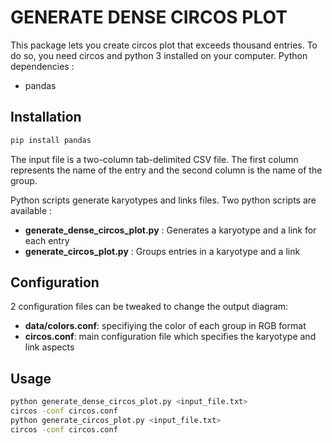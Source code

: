 # GENERATE DENSE CIRCOS PLOT
This package lets you create circos plot that exceeds thousand entries. To do so, you need circos and python 3 installed on your computer. 
Python dependencies : 
* pandas

## Installation
```bash
pip install pandas
```

The input file is a two-column tab-delimited CSV file. 
The first column represents the name of the entry and the second column is the name of the group.

Python scripts generate karyotypes and links files. Two python scripts are available : 
* **generate_dense_circos_plot.py** : Generates a karyotype and a link for each entry
* **generate_circos_plot.py** : Groups entries in a karyotype and a link

## Configuration
2 configuration files can be tweaked to change the output diagram:
* **data/colors.conf**: specifiying the color of each group in RGB format
* **circos.conf**: main configuration file which specifies the karyotype and link aspects
## Usage
```bash
python generate_dense_circos_plot.py <input_file.txt>
circos -conf circos.conf
python generate_circos_plot.py <input_file.txt>
circos -conf circos.conf
```

